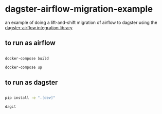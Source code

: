 # dagster-airflow-migration-example

an example of doing a lift-and-shift migration of airflow to dagster using the [dagster-airflow integration library](https://docs.dagster.io/integrations/airflow)


## to run as airflow

```bash

docker-compose build

docker-compose up

```


## to run as dagster

```bash

pip install -e ".[dev]"

dagit

```
